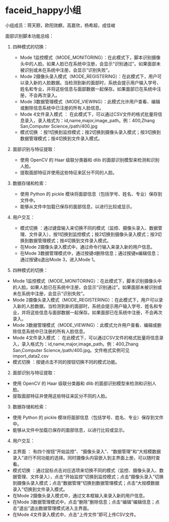# faceid_happy小组
小组成员：蒋天颢，欧阳效麒，高嘉欣，杨希超，成佳峻

面部识别脚本功能总结：

1. 四种模式的切换：
   - Mode 1监控模式（MODE_MONITORING）：在此模式下，脚本识别摄像头中的人脸。如果人脸已在系统中注册，会显示“识别通过”。如果面部未被识别或未在系统中注册，会显示“识别失败”。
   - Mode 2摄像头录入模式（MODE_REGISTERING）：在此模式下，用户可以录入新的人脸数据。当检测到新的面部时，系统会提示用户输入学号、姓名和专业，并将这些信息与面部数据一起保存。如果面部已在系统中注册，不会再次录入。
   - Mode 3数据管理模式（MODE_VIEWING）：此模式允许用户查看、编辑或删除信息系统中已注册的所有人脸信息。
   - Mode 4文件录入模式 ： 在此模式下，可以通过CSV文件的格式批量将信息录入，录入格式为：id,name,major,image_path。例：400,Zhang San,Computer Science,/path/400.jpg
   - 模式切换 ：按1切换到监控模式；按2切换到摄像头录入模式；按3切换到数据管理模式；按4切换到文件录入模式。

2. 面部识别与特征提取：
   - 使用 OpenCV 的 Haar 级联分类器和 dlib 的面部识别模型来检测和识别人脸。
   - 提取面部特征并使用这些特征来区分不同的人脸。

3. 数据存储和检索：
   - 使用 Python 的 pickle 模块将面部信息（包括学号、姓名、专业）保存到文件中。
   - 能够从文件中加载已保存的面部信息，以进行比较或显示。

4. 用户交互：
   - 模式切换 ：通过键盘输入来切换不同的模式（监控、摄像头录入、数据管理、文件录入），按1切换到监控模式；按2切换到摄像头录入模式；按3切换到数据管理模式；按4切换到文件录入模式。
   - 在Mode 2摄像头录入模式中，通过命令行输入来录入新的用户信息。
   - 在Mode 3数据管理模式中，通过按键d删除信息；通过按键e编辑信息；通过按键q退出Mode 3，进入Mode 1。
1. 四种模式的切换：
- Mode 1监控模式（MODE_MONITORING）：在此模式下，脚本识别摄像头中的人脸。如果人脸已在系统中注册，会显示“识别通过”。如果面部未被识别或未在系统中注册，会显示“识别失败”。
- Mode 2摄像头录入模式（MODE_REGISTERING）：在此模式下，用户可以录入新的人脸数据。当检测到新的面部时，系统会提示用户输入学号、姓名和专业，并将这些信息与面部数据一起保存。如果面部已在系统中注册，不会再次录入。
- Mode 3数据管理模式（MODE_VIEWING）：此模式允许用户查看、编辑或删除信息系统中已注册的所有人脸信息。
- Mode 4文件录入模式 ： 在此模式下，可以通过CSV文件的格式批量将信息录入，录入格式为：id,name,major,image_path。例：400,Zhang San,Computer Science,/path/400.jpg。文件格式实例可见import_data2.csv
- 模式切换 ：按键点击不同的按钮切换不同的模式功能。

2. 面部识别与特征提取：
- 使用 OpenCV 的 Haar 级联分类器和 dlib 的面部识别模型来检测和识别人脸。
- 提取面部特征并使用这些特征来区分不同的人脸。

3. 数据存储和检索：
- 使用 Python 的 pickle 模块将面部信息（包括学号、姓名、专业）保存到文件中。
- 能够从文件中加载已保存的面部信息，以进行比较或显示。

4. 用户交互：
- 主界面 ： 有四个按钮“开始监控”、“摄像头录入”、“数据管理”和“大规模数据录入”进行不同功能的选择。同时摄像头内容嵌入到主界面上册，可以随时查看。
- 模式切换 ：通过鼠标点击对应选项来切换不同的模式（监控、摄像头录入、数据管理、文件录入），点击“开始监控”切换到监控模式；点击“摄像头录入”切换到摄像头录入模式；点击“数据管理”切换到数据管理模式；点击“大规模数据录入”切换到文件录入模式。
- 在Mode 2摄像头录入模式中，通过文本框输入来录入新的用户信息。
- 在Mode 3数据管理模式中，点击“删除”删除信息；点击“编辑”编辑信息；点击“退出”退出数据管理模式进入主界面。
- 在Mode 4文件录入模式中，点击“上传文件”即可上传CSV文件。